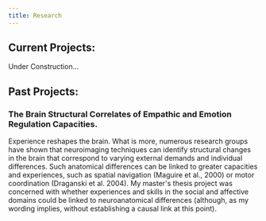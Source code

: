 ```yaml
---
title: Research
---
```

## Current Projects:

Under Construction...

## Past Projects:

### The Brain Structural Correlates of Empathic and Emotion Regulation Capacities.
Experience reshapes the brain. What is more, numerous research groups have shown that neuroimaging techniques can identify structural changes in the brain that correspond to varying external demands and individual differences. Such anatomical differences can be linked to greater capacities and experiences, such as spatial navigation (Maguire et al., 2000) or motor coordination (Draganski et al. 2004). My master's thesis project was concerned with whether experiences and skills in the social and affective domains could be linked to neuroanatomical differences (although, as my wording implies, without establishing a causal link at this point).

